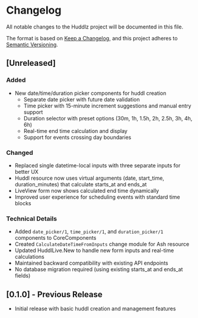 # Changelog

All notable changes to the Huddlz project will be documented in this file.

The format is based on [Keep a Changelog](https://keepachangelog.com/en/1.0.0/),
and this project adheres to [Semantic Versioning](https://semver.org/spec/v2.0.0.html).

## [Unreleased]

### Added
- New date/time/duration picker components for huddl creation
  - Separate date picker with future date validation
  - Time picker with 15-minute increment suggestions and manual entry support
  - Duration selector with preset options (30m, 1h, 1.5h, 2h, 2.5h, 3h, 4h, 6h)
  - Real-time end time calculation and display
  - Support for events crossing day boundaries

### Changed
- Replaced single datetime-local inputs with three separate inputs for better UX
- Huddl resource now uses virtual arguments (date, start_time, duration_minutes) that calculate starts_at and ends_at
- LiveView form now shows calculated end time dynamically
- Improved user experience for scheduling events with standard time blocks

### Technical Details
- Added `date_picker/1`, `time_picker/1`, and `duration_picker/1` components to CoreComponents
- Created `CalculateDateTimeFromInputs` change module for Ash resource
- Updated HuddlLive.New to handle new form inputs and real-time calculations
- Maintained backward compatibility with existing API endpoints
- No database migration required (using existing starts_at and ends_at fields)

## [0.1.0] - Previous Release
- Initial release with basic huddl creation and management features